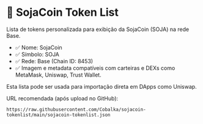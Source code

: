 # 🌽 SojaCoin Token List

Lista de tokens personalizada para exibição da SojaCoin (SOJA) na rede Base.

- ✅ Nome: SojaCoin
- ✅ Símbolo: SOJA
- ✅ Rede: Base (Chain ID: 8453)
- ✅ Imagem e metadata compatíveis com carteiras e DEXs como MetaMask, Uniswap, Trust Wallet.

Esta lista pode ser usada para importação direta em DApps como Uniswap.

URL recomendada (após upload no GitHub):
```
https://raw.githubusercontent.com/Cobalka/sojacoin-tokenlist/main/sojacoin-tokenlist.json
```
